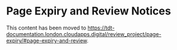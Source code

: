 # Page Expiry and Review Notices

This content has been moved to <https://tdt-documentation.london.cloudapps.digital/review_project/page-expiry/#page-expiry-and-review>.
